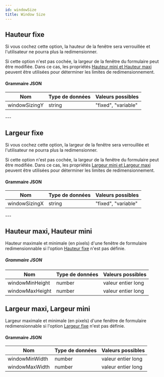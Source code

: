 ```yaml
---
id: windowSize
title: Window Size
---
```


## Hauteur fixe

Si vous cochez cette option, la hauteur de la fenêtre sera verrouillée et l'utilisateur ne pourra plus la redimensionner.

Si cette option n'est pas cochée, la largeur de la fenêtre du formulaire peut être modifiée. Dans ce cas, les propriétés [Hauteur mini et Hauteur maxi](#maximum-height-minimum-height) peuvent être utilisées pour déterminer les limites de redimensionnement.

#### Grammaire JSON

| Nom           | Type de données | Valeurs possibles   |
| ------------- | --------------- | ------------------- |
| windowSizingY | string          | "fixed", "variable" |

---&#x20;

## Largeur fixe

Si vous cochez cette option, la largeur de la fenêtre sera verrouillée et l'utilisateur ne pourra plus la redimensionner.

Si cette option n'est pas cochée, la largeur de la fenêtre du formulaire peut être modifiée. Dans ce cas, les propriétés [Largeur mini et Largeur maxi](#maximum-width-minimum-width) peuvent être utilisées pour déterminer les limites de redimensionnement.

#### Grammaire JSON

| Nom           | Type de données | Valeurs possibles   |
| ------------- | --------------- | ------------------- |
| windowSizingX | string          | "fixed", "variable" |

---&#x20;

## Hauteur maxi, Hauteur mini

Hauteur maximale et minimale (en pixels) d'une fenêtre de formulaire redimensionnable si l'option [Hauteur fixe](#fixed-height) n'est pas définie.

##### Grammaire JSON

| Nom             | Type de données | Valeurs possibles  |
| --------------- | --------------- | ------------------ |
| windowMinHeight | number          | valeur entier long |
| windowMaxHeight | number          | valeur entier long |

## Largeur maxi, Largeur mini

Largeur maximale et minimale (en pixels) d'une fenêtre de formulaire redimensionnable si l'option [Largeur fixe](#fixed-width) n'est pas définie.

#### Grammaire JSON

| Nom            | Type de données | Valeurs possibles  |
| -------------- | --------------- | ------------------ |
| windowMinWidth | number          | valeur entier long |
| windowMaxWidth | number          | valeur entier long |
